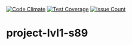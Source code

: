 [![Code Climate](https://codeclimate.com/github/antonshwab/project-lvl1-s89/badges/gpa.svg)](https://codeclimate.com/github/antonshwab/project-lvl1-s89)
[![Test Coverage](https://codeclimate.com/github/antonshwab/project-lvl1-s89/badges/coverage.svg)](https://codeclimate.com/github/antonshwab/project-lvl1-s89/coverage)
[![Issue Count](https://codeclimate.com/github/antonshwab/project-lvl1-s89/badges/issue_count.svg)](https://codeclimate.com/github/antonshwab/project-lvl1-s89)
# project-lvl1-s89
